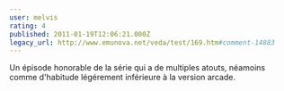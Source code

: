 ```yaml
---
user: melvis
rating: 4
published: 2011-01-19T12:06:21.000Z
legacy_url: http://www.emunova.net/veda/test/169.htm#comment-14883
---
```

Un épisode honorable de la série qui a de multiples atouts, néamoins comme d'habitude légérement inférieure à la version arcade.